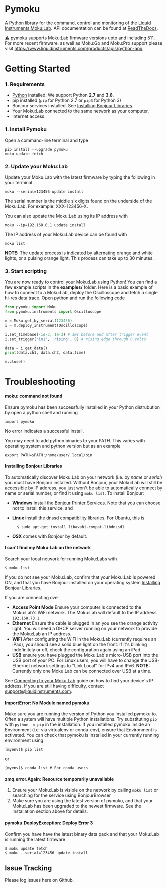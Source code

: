 # Pymoku

A Python library for the command, control and monitoring of the [Liquid Instruments Moku:Lab](http://www.liquidinstruments.com).
API documentation can be found at [ReadTheDocs](http://pymoku.readthedocs.org).

:warning: pymoku supports Moku:Lab firmware versions upto and including 511.  For more recent firmware, as well as Moku:Go and Moku:Pro support please visit https://www.liquidinstruments.com/products/apis/python-api/

# Getting Started

### 1. Requirements
- [Python](https://www.python.org) installed.  We support Python **2.7** and **3.6**.
- pip installed (`pip` for Python 2.7 or `pip3` for Python 3)
- Bonjour services installed. See [Installing Bonjour Libraries](#installing-bonjour-libraries).
- Your Moku:Lab connected to the same network as your computer.
- Internet access.

### 1. Install Pymoku
Open a command-line terminal and type

    pip install --upgrade pymoku
    moku update fetch

### 2. Update your Moku:Lab
Update your Moku:Lab with the latest firmware by typing the following in your terminal

    moku --serial=123456 update install

The serial number is the middle six digits found on the underside of the Moku:Lab. For example: XXX-123456-X.

You can also update the Moku:Lab using its IP address with

    moku --ip=192.168.0.1 update install

The IP address of your Moku:Lab device can be found with

    moku list

**NOTE:** The update process is indicated by alternating orange and white lights, or a pulsing orange light. This process can take up to 30 minutes.
### 3. Start scripting
You are now ready to control your Moku:Lab using Python! You can find a few example scripts in the **examples/** folder.
Here is a basic example of how to connect to a Moku:Lab, deploy the Oscilloscope and fetch a single hi-res data trace. Open python and run the following code

```python
from pymoku import Moku
from pymoku.instruments import Oscilloscope

m = Moku.get_by_serial(123456)
i = m.deploy_instrument(Oscilloscope)

i.set_timebase(-1e-3, 1e-3) # 1ms before and after trigger event
i.set_trigger('in1', 'rising', 0) # rising edge through 0 volts

data = i.get_data()
print(data.ch1, data.ch2, data.time)

m.close()
```

# Troubleshooting

#### moku: command not found
Ensure pymoku has been successfully installed in your Python distrubution by open a python shell and running

    import pymoku

No error indicates a successful install.

You may need to add python binaries to your PATH.  This varies with operating system and python version but as an example

    export PATH=$PATH:/home/user/.local/bin

#### Installing Bonjour Libraries
To automatically discover Moku:Lab on your network (i.e. by *name* or *serial*) you must have Bonjour installed.
Without Bonjour, your Moku:Lab will still be accessible by IP address, you just won't be able to automatically connect by name or serial number, or find it using `moku list`.
To install Bonjour:
- **Windows** install the [Bonjour Printer Services](https://support.apple.com/kb/DL999). Note that you can choose not to install this service, and
- **Linux** install the dnssd compatibility libraries. For Ubuntu, this is

        $ sudo apt-get install libavahi-compat-libdnssd1
- **OSX** comes with Bonjour by default.

#### I can't find my Moku:Lab on the network
Search your local network for running Moku:Labs with

    $ moku list

If you do not see your Moku:Lab, confirm that your Moku:Lab is powered ON, and that you have Bonjour installed on your operating system [Installing Bonjour Libraries](#installing-bonjour-libraries).

If you are connecting over
- **Access Point Mode** Ensure your computer is connected to the Moku:Lab's WiFi network.  The Moku:Lab will default to the IP address `192.168.73.1`.
- **Ethernet** Ensure the cable is plugged in an you see the orange activity light.  You will need a DHCP server running on your network to provide the Moku:Lab an IP address.
- **WiFi** After configuring the WiFi in the Moku:Lab (currently requires an iPad), you should see a solid blue light on the front.  If it's blinking indefinitely or off, check the configuration again using an iPad.
- **USB** ensure you have plugged the Moku:Lab's micro-USB port into the USB port of your PC. For Linux users, you will have to change the USB-Ethernet network settings to "Link Local" for IPv4 and IPv6. **NOTE:** Currently only one Moku:Lab can be connected over USB at a time.

See [Connecting to your Moku:Lab](https://github.com/liquidinstruments/pymoku/wiki/Connecting-to-your-Moku:Lab) guide on how to find your device's IP address.
If you are still having difficulty, contact support@liquidinstruments.com.

#### ImportError: No Module named pymoku
Make sure you are running the version of Python you installed pymoku to.  Often a system will have multiple Python installations. Try substituting `pip` with `python -m pip` in the installation.
If you installed pymoku inside an Environment (i.e. via virtualenv or conda-env), ensure that Environment is activated. You can check that pymoku is installed in your currently running environment using

    (myenv)$ pip list

or

    (myenv)$ conda list # For conda users

#### zmq.error.Again: Resource temporarily unavailable
1. Ensure your Moku:Lab is visible on the network by calling `moku list` or searching for the service using BonjourBrowser
2. Make sure you are using the latest version of pymoku, and that your Moku:Lab has been upgraded to the newest firmware. See the Installation section above for details.
#### pymoku.DeployException: Deploy Error 3
Confirm you have have the latest binary data pack and that your Moku:Lab is running the latest firmware

    $ moku update fetch
    $ moku --serial=123456 update install

## Issue Tracking

Please log issues here on Github.
